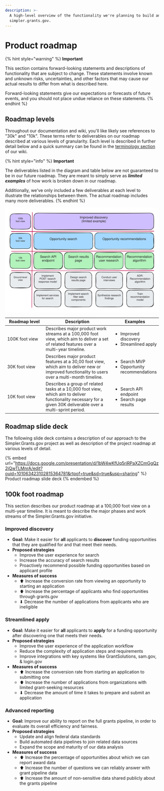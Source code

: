 ```yaml
---
description: >-
  A high-level overview of the functionality we're planning to build and test on
  simpler.grants.gov.
---
```


# Product roadmap

{% hint style="warning" %}
**Important**

This section contains forward-looking statements and descriptions of functionality that are subject to change. These statements involve known and unknown risks, uncertainties, and other factors that may cause our actual results to differ from what is described here.

Forward-looking statements give our expectations or forecasts of future events, and you should not place undue reliance on these statements.
{% endhint %}

## Roadmap levels

Throughout our documentation and wiki, you'll like likely see references to "30k" and "10k". These terms refer to deliverables on our roadmap described at various levels of granularity. Each level is described in further detail below and a quick summary can be found in the [terminology section](../about/terminology.md) of our wiki.&#x20;

{% hint style="info" %}
**Important**

The deliverables listed in the diagram and table below are not guaranteed to be in our future roadmap. They are meant to simply serve as _**limited**_ _**examples**_ of how work is broken down in our roadmap.

Additionally, we've only included a few deliverables at each level to illustrate the relationships between them. The actual roadmap includes many more deliverables.
{% endhint %}

<img src="../.gitbook/assets/file.excalidraw.svg" alt="Diagram of product roadmap levels, also described below." class="gitbook-drawing">

<table><thead><tr><th width="162">Roadmap level</th><th width="339">Description</th><th>Examples</th></tr></thead><tbody><tr><td>100K foot view</td><td>Describes major product work streams at a 100,000 foot view, which aim to deliver a set of related features over a multi-year timeline.</td><td><ul><li>Improved discovery</li><li>Streamlined apply</li></ul></td></tr><tr><td>30K foot view</td><td>Describes major product features at a 30,00 foot view, which aim to deliver new or improved functionality to users over a multi-month timeline.</td><td><ul><li>Search MVP</li><li>Opportunity recommendations</li></ul></td></tr><tr><td>10K foot view</td><td>Describes a group of related tasks at a 10,000 foot view, which aim to deliver functionality necessary for a given 30K deliverable over a multi-sprint period.</td><td><ul><li>Search API endpoint</li><li>Search page results</li></ul></td></tr></tbody></table>

## Roadmap slide deck



The following slide deck contains a description of our approach to the Simpler.Grants.gov project as well as description of the project roadmap at various levels of detail.

{% embed url="https://docs.google.com/presentation/d/1bW4wKfUq5riRPaXZCmGgQz2jQwTLMnrA/edit?ouid=101063423102815364781&rtpof=true&sd=true&usp=sharing" %}
Product roadmap slide deck
{% endembed %}

## 100k foot roadmap

This section describes our product roadmap at a 100,000 foot view on a multi-year timeline. It is meant to describe the major phases and work streams of the Simpler.Grants.gov initiative.

### Improved discovery

* **Goal:** Make it easier for **all** applicants to **discover** funding opportunities that they are qualified for and that meet their needs.
* **Proposed strategies**
  * Improve the user experience for search
  * Increase the accuracy of search results
  * Proactively recommend possible funding opportunities based on applicant profile
* **Measures of success**
  * ⬆ Increase the conversion rate from viewing an opportunity to starting an application
  * ⬆ Increase the percentage of applicants who find opportunities through grants.gov
  * ⬇ Decrease the number of applications from applicants who are ineligible

### Streamlined apply

* **Goal:** Make it easier for **all** applicants to **apply** for a funding opportunity after discovering one that meets their needs.
* **Proposed strategies**
  * Improve the user experience of the application workflow
  * Reduce the complexity of application steps and requirements
  * Improve integrations with key systems like GrantSolutions, sam.gov, & login.gov
* **Measures of success**
  * ⬆ Increase the conversion rate from starting an application to submitting one
  * ⬆ Increase the number of applications from organizations with limited grant-seeking resources
  * ⬇ Decrease the amount of time it takes to prepare and submit an application

### Advanced reporting

* **Goal:** Improve our ability to report on the full grants pipeline, in order to evaluate its overall efficiency and fairness.
* **Proposed strategies**
  * Update and align federal data standards
  * Build automated data pipelines to join related data sources
  * Expand the scope and maturity of our data analysis
* **Measures of success**
  * ⬆ Increase the percentage of opportunities about which we can report award data
  * ⬆ Increase the number of questions we can reliably answer with grant pipeline data
  * ⬆ Increase the amount of non-sensitive data shared publicly about the grants pipeline
